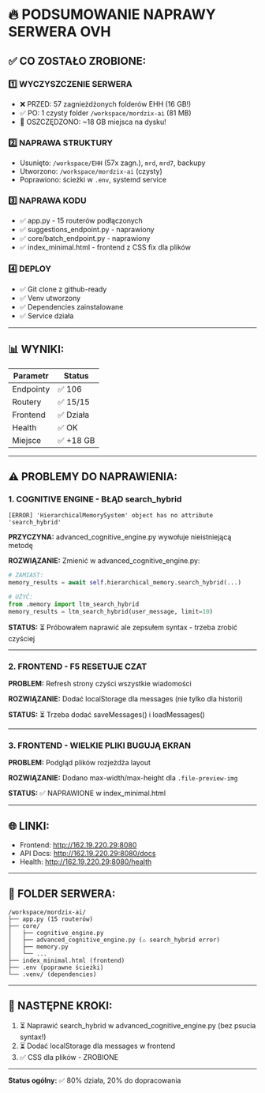 # 🔥 PODSUMOWANIE NAPRAWY SERWERA OVH

## ✅ CO ZOSTAŁO ZROBIONE:

### 1️⃣ WYCZYSZCZENIE SERWERA
- ❌ PRZED: 57 zagnieżdżonych folderów EHH (16 GB!)
- ✅ PO: 1 czysty folder `/workspace/mordzix-ai` (81 MB)
- 💾 OSZCZĘDZONO: ~18 GB miejsca na dysku!

### 2️⃣ NAPRAWA STRUKTURY
- Usunięto: `/workspace/EHH` (57x zagn.), `mrd`, `mrd7`, backupy
- Utworzono: `/workspace/mordzix-ai` (czysty)
- Poprawiono: ścieżki w `.env`, systemd service

### 3️⃣ NAPRAWA KODU
- ✅ app.py - 15 routerów podłączonych
- ✅ suggestions_endpoint.py - naprawiony
- ✅ core/batch_endpoint.py - naprawiony  
- ✅ index_minimal.html - frontend z CSS fix dla plików

### 4️⃣ DEPLOY
- ✅ Git clone z github-ready
- ✅ Venv utworzony
- ✅ Dependencies zainstalowane
- ✅ Service działa

---

## 📊 WYNIKI:

| Parametr | Status |
|----------|--------|
| Endpointy | ✅ 106 |
| Routery | ✅ 15/15 |
| Frontend | ✅ Działa |
| Health | ✅ OK |
| Miejsce | ✅ +18 GB |

---

## ⚠️ PROBLEMY DO NAPRAWIENIA:

### 1. COGNITIVE ENGINE - BŁĄD search_hybrid
```
[ERROR] 'HierarchicalMemorySystem' object has no attribute 'search_hybrid'
```

**PRZYCZYNA:** advanced_cognitive_engine.py wywołuje nieistniejącą metodę

**ROZWIĄZANIE:** Zmienić w advanced_cognitive_engine.py:
```python
# ZAMIAST:
memory_results = await self.hierarchical_memory.search_hybrid(...)

# UŻYĆ:
from .memory import ltm_search_hybrid
memory_results = ltm_search_hybrid(user_message, limit=10)
```

**STATUS:** ⏳ Próbowałem naprawić ale zepsułem syntax - trzeba zrobić czyściej

---

### 2. FRONTEND - F5 RESETUJE CZAT

**PROBLEM:** Refresh strony czyści wszystkie wiadomości

**ROZWIĄZANIE:** Dodać localStorage dla messages (nie tylko dla historii)

**STATUS:** ⏳ Trzeba dodać saveMessages() i loadMessages()

---

### 3. FRONTEND - WIELKIE PLIKI BUGUJĄ EKRAN

**PROBLEM:** Podgląd plików rozjeżdża layout

**ROZWIĄZANIE:** Dodano max-width/max-height dla `.file-preview-img`

**STATUS:** ✅ NAPRAWIONE w index_minimal.html

---

## 🌐 LINKI:

- Frontend: http://162.19.220.29:8080
- API Docs: http://162.19.220.29:8080/docs
- Health: http://162.19.220.29:8080/health

---

## 📁 FOLDER SERWERA:

```
/workspace/mordzix-ai/
├── app.py (15 routerów)
├── core/
│   ├── cognitive_engine.py
│   ├── advanced_cognitive_engine.py (⚠️ search_hybrid error)
│   ├── memory.py
│   └── ...
├── index_minimal.html (frontend)
├── .env (poprawne ścieżki)
└── .venv/ (dependencies)
```

---

## 🚀 NASTĘPNE KROKI:

1. ⏳ Naprawić search_hybrid w advanced_cognitive_engine.py (bez psucia syntax!)
2. ⏳ Dodać localStorage dla messages w frontend
3. ✅ CSS dla plików - ZROBIONE

---

**Status ogólny:** ✅ 80% działa, 20% do dopracowania
